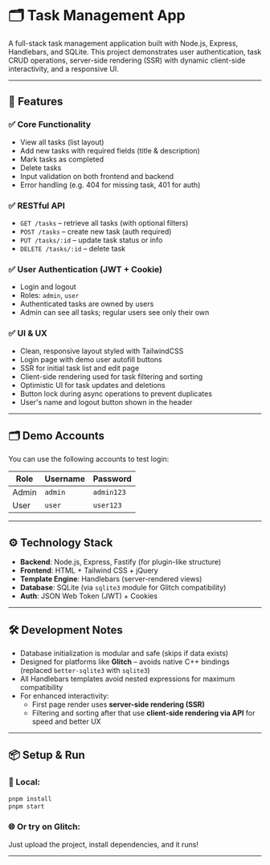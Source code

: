# 🗂️ Task Management App

A full-stack task management application built with Node.js, Express, Handlebars, and SQLite. This project demonstrates user authentication, task CRUD operations, server-side rendering (SSR) with dynamic client-side interactivity, and a responsive UI.

---

## 🚀 Features

### ✅ Core Functionality

- View all tasks (list layout)
- Add new tasks with required fields (title & description)
- Mark tasks as completed
- Delete tasks
- Input validation on both frontend and backend
- Error handling (e.g. 404 for missing task, 401 for auth)

### ✅ RESTful API

- `GET /tasks` – retrieve all tasks (with optional filters)
- `POST /tasks` – create new task (auth required)
- `PUT /tasks/:id` – update task status or info
- `DELETE /tasks/:id` – delete task

### ✅ User Authentication (JWT + Cookie)

- Login and logout
- Roles: `admin`, `user`
- Authenticated tasks are owned by users
- Admin can see all tasks; regular users see only their own

### ✅ UI & UX

- Clean, responsive layout styled with TailwindCSS
- Login page with demo user autofill buttons
- SSR for initial task list and edit page
- Client-side rendering used for task filtering and sorting
- Optimistic UI for task updates and deletions
- Button lock during async operations to prevent duplicates
- User's name and logout button shown in the header

---

## 🗂️ Demo Accounts

You can use the following accounts to test login:

| Role  | Username | Password   |
| ----- | -------- | ---------- |
| Admin | `admin`  | `admin123` |
| User  | `user`   | `user123`  |

---

## ⚙️ Technology Stack

- **Backend**: Node.js, Express, Fastify (for plugin-like structure)
- **Frontend**: HTML + Tailwind CSS + jQuery
- **Template Engine**: Handlebars (server-rendered views)
- **Database**: SQLite (via `sqlite3` module for Glitch compatibility)
- **Auth**: JSON Web Token (JWT) + Cookies

---

## 🛠 Development Notes

- Database initialization is modular and safe (skips if data exists)
- Designed for platforms like **Glitch** – avoids native C++ bindings (replaced `better-sqlite3` with `sqlite3`)
- All Handlebars templates avoid nested expressions for maximum compatibility
- For enhanced interactivity:
  - First page render uses **server-side rendering (SSR)**
  - Filtering and sorting after that use **client-side rendering via API** for speed and better UX

---

## 📦 Setup & Run

### 🧪 Local:

```bash
pnpm install
pnpm start
```

### 🌐 Or try on Glitch:

Just upload the project, install dependencies, and it runs!

---

